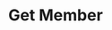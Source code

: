 ---
title: Get Member
type: endpoint
category: 639ba2628407100061f5faac
slug: get-member-1
parentDoc: 639ba2658407100061f5fab6
hidden: false
order: 11
---